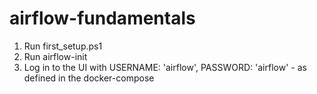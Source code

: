 # airflow-fundamentals
1. Run first_setup.ps1
2. Run airflow-init
3. Log in to the UI with USERNAME: 'airflow', PASSWORD: 'airflow' - as defined in the docker-compose